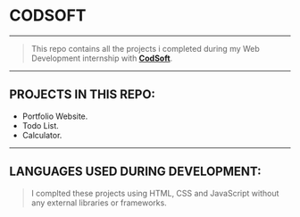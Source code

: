 # CODSOFT
---
> This repo contains all the projects i completed during my Web Development internship with **[CodSoft](https://www.codsoft.in)**.
---
## PROJECTS IN THIS REPO:
- Portfolio Website.
- Todo List.
- Calculator.
---
## LANGUAGES USED DURING DEVELOPMENT:
> I complted these projects using HTML, CSS and JavaScript without any external libraries or frameworks.